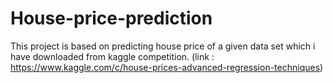 # House-price-prediction
  This project is based on predicting house price of a given data set which i have downloaded from kaggle competition. (link : https://www.kaggle.com/c/house-prices-advanced-regression-techniques)

